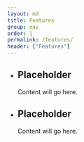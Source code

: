 ```yaml
---
layout: md
title: Features
group: nav
order: 1
permalink: /features/
header: ["Features"]
---
```

<div class="wrap">
<ul class="flex-cards">
<li markdown="1">

## Placeholder

Content will go here.

</li><li markdown="1">

## Placeholder

Content will go here.

</li>
</ul>
</div>
